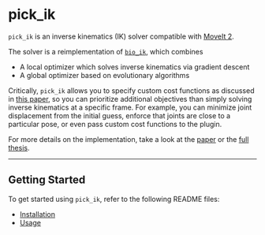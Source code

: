 # pick_ik

`pick_ik` is an inverse kinematics (IK) solver compatible with [MoveIt 2](https://github.com/ros-planning/moveit2).

The solver is a reimplementation of [`bio_ik`](https://github.com/PickNikRobotics/bio_ik), which combines
* A local optimizer which solves inverse kinematics via gradient descent
* A global optimizer based on evolutionary algorithms

Critically, `pick_ik` allows you to specify custom cost functions as discussed in  [this paper](https://ieeexplore.ieee.org/document/8460799), so you can prioritize additional objectives than simply solving inverse kinematics at a specific frame. For example, you can minimize joint displacement from the initial guess, enforce that joints are close to a particular pose, or even pass custom cost functions to the plugin.

For more details on the implementation, take a look at the [paper](https://ieeexplore.ieee.org/document/8449979) or the [full thesis](https://d-nb.info/1221720910/34).

---

## Getting Started

To get started using `pick_ik`, refer to the following README files:

* [Installation](doc/INSTALL.md)
* [Usage](doc/USAGE.md)
